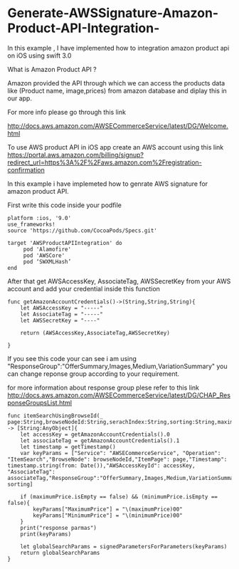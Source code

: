 # Generate-AWSSignature-Amazon-Product-API-Integration-

In this example , I have implemented how to integration amazon product api on iOS using swift 3.0

What is Amazon Product API ?

Amazon provided the API through which we can access the products data like (Product name, image,prices) from amazon database and diplay this in our app.

For more info please go through this link

http://docs.aws.amazon.com/AWSECommerceService/latest/DG/Welcome.html

To use AWS product API in iOS app create an AWS account using this link https://portal.aws.amazon.com/billing/signup?redirect_url=https%3A%2F%2Faws.amazon.com%2Fregistration-confirmation


In this example i have implemeted how to genrate AWS signature for amazon product API.


First write this code inside your podfile
```
platform :ios, '9.0'
use_frameworks!
source 'https://github.com/CocoaPods/Specs.git'

target 'AWSProductAPIIntegration' do
     pod 'Alamofire'
     pod 'AWSCore'
     pod ‘SWXMLHash’
end
```
After that get AWSAccessKey, AssociateTag, AWSSecretKey from your AWS account and add your credential inside this function

    func getAmazonAccountCredentials()->(String,String,String){
        let AWSAccessKey = "-----"
        let AssociateTag = "-----"
        let AWSSecretKey = "----"
        
        return (AWSAccessKey,AssociateTag,AWSSecretKey)
        
    }
    
   If you see this code your can see i am using "ResponseGroup":"OfferSummary,Images,Medium,VariationSummary" you can change reponse group according to your requirement.
   
   for more information about response group plese refer to this link
   http://docs.aws.amazon.com/AWSECommerceService/latest/DG/CHAP_ResponseGroupsList.html
   
  
  
    func itemSearchUsingBrowseId(_ page:String,browseNodeId:String,serachIndex:String,sorting:String,maximumPrice:String,minimumPrice:String) -> [String:AnyObject]{
        let accessKey = getAmazonAccountCredentials().0
        let associateTag = getAmazonAccountCredentials().1
        let timestamp = getTimestamp()
        var keyParams = ["Service": "AWSECommerceService", "Operation": "ItemSearch","BrowseNode": browseNodeId,"ItemPage": page,"Timestamp": timestamp.string(from: Date()),"AWSAccessKeyId": accessKey, "AssociateTag": associateTag,"ResponseGroup":"OfferSummary,Images,Medium,VariationSummary","SearchIndex":serachIndex,"Availability":"Available","Sort": sorting]
        
        if (maximumPrice.isEmpty == false) && (minimumPrice.isEmpty == false){
            keyParams["MaximumPrice"] = "\(maximumPrice)00"
            keyParams["MinimumPrice"] = "\(minimumPrice)00"
        }
        print("response parmas")
        print(keyParams)
        
        let globalSearchParams = signedParametersForParameters(keyParams)
        return globalSearchParams
    }
    
  
    
    
   

